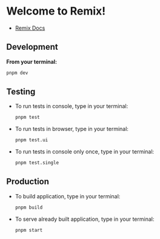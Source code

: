 # Welcome to Remix!

- [Remix Docs](https://remix.run/docs)

## Development

**From your terminal:**

```sh
pnpm dev
```

## Testing

- To run tests in console, type in your terminal:

  ```sh
  pnpm test
  ```

- To run tests in browser, type in your terminal:

  ```sh
  pnpm test.ui
  ```

- To run tests in console only once, type in your terminal:

  ```sh
  pnpm test.single
  ```

## Production

- To build application, type in your terminal:

  ```sh
  pnpm build
  ```

- To serve already built application, type in your terminal:

  ```sh
  pnpm start
  ```
